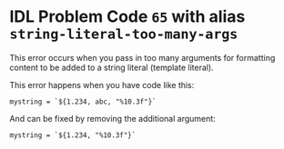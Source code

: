 # IDL Problem Code `65` with alias `string-literal-too-many-args`

<!--@include: ./severity/disable_problem.md-->

<!--@include: ./severity/execution_error.md-->

This error occurs when you pass in too many arguments for formatting content to be added to a string literal (template literal).

This error happens when you have code like this:

```idl
mystring = `${1.234, abc, "%10.3f"}`
```

And can be fixed by removing the additional argument:

```idl
mystring = `${1.234, "%10.3f"}`
```
